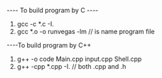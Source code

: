 ---- To build program by C ----

1. gcc -c *.c -I.
2. gcc *.o -o runvegas -lm  //   is name program file


----To build program by C++
1. g++ -o code Main.cpp input.cpp Shell.cpp
2. g++ -cpp *.cpp -I. // both .cpp and .h 

